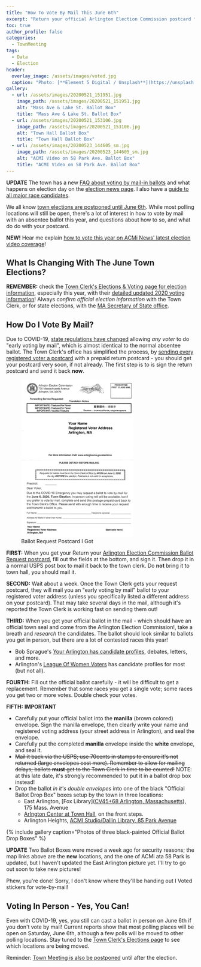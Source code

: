 ```yaml
---
title: "How To Vote By Mail This June 6th"
excerpt: "Return your official Arlington Election Commission postcard **now** to get a ballot!"
toc: true
author_profile: false
categories:
  - TownMeeting
tags:
  - Data
  - Election
header:
  overlay_image: /assets/images/voted.jpg
  caption: "Photo: [**Element 5 Digital / Unsplash**](https://unsplash.com/@element5digital)"
gallery:
  - url: /assets/images/20200521_151951.jpg
    image_path: /assets/images/20200521_151951.jpg
    alt: "Mass Ave & Lake St. Ballot Box"
    title: "Mass Ave & Lake St. Ballot Box"
  - url: /assets/images/20200521_153106.jpg
    image_path: /assets/images/20200521_153106.jpg
    alt: "Town Hall Ballot Box"
    title: "Town Hall Ballot Box"
  - url: /assets/images/20200523_144605_sm.jpg
    image_path: /assets/images/20200523_144605_sm.jpg
    alt: "ACMI Video on 58 Park Ave. Ballot Box"
    title: "ACMI Video on 58 Park Ave. Ballot Box"
---
```


**UPDATE** The town has a new [FAQ about voting by mail-in ballots](https://www.arlingtonma.gov/home/showdocument?id=51444) and what happens on election day on the [election news page](https://www.arlingtonma.gov/Home/Components/News/News/10198/16?backlist=%2Fhome).  I also have a [guide to all major race candidates](https://menotomymatters.com/townhall/election-guide-2020/).

We all know [town elections are postponed until June 6th](https://www.arlingtonma.gov/elections).  While most polling locations will still be open, there's a lot of interest in how to vote by mail with an absentee ballot this year, and questions about how to so, and what do do with your postcard.

**NEW!** Hear me explain [how to vote this year on ACMi News' latest election video coverage](https://www.facebook.com/acminews/videos/591264048434976/)!

## What Is Changing With The June Town Elections?

**REMEMBER:** check the [Town Clerk's Elections & Voting page for election information](https://www.arlingtonma.gov/town-governance/elections-voting), especially this year, with their [detailed updated 2020 voting information](https://www.arlingtonma.gov/Home/Components/News/News/10198/16?backlist=%2fhome)!  Always _confirm official election information_ with the Town Clerk, or for state elections, with the [MA Secretary of State office](http://www.sec.state.ma.us/ele/elevoterresources.htm).

## How Do I Vote By Mail?

Due to COVID-19, [state regulations have changed](https://www.sec.state.ma.us/ele/eleev/evidx.htm) allowing _any voter_ to do "early voting by mail", which is almost identical to the normal absentee ballot.  The Town Clerk's office has simplified the process, by [sending every registered voter a postcard](https://www.arlingtonma.gov/Home/Components/News/News/10198/16?backlist=%2fhome) with a prepaid return postcard - you should get your postcard very soon, if not already.  The first step is to is sign the return postcard and send it back **now**.

<figure style="width: 300px" class="align-right">
  <img src="/assets/images/ballotrequest-202005.jpg" alt="">
  <figcaption>Ballot Request Postcard I Got</figcaption>
</figure> 

**FIRST:** When you get your Return your [Arlington Election Commission Ballot Request postcard](https://www.arlingtonma.gov/Home/Components/News/News/10198/16?backlist=%2fhome), fill out the fields at the bottom, and sign it.  Then drop it in a normal USPS post box to mail it back to the town clerk.  Do **not** bring it to town hall, you should mail it.

**SECOND:** Wait about a week.  Once the Town Clerk gets your request postcard, they will mail you an "early voting by mail" ballot to your registered voter address (unless you specifically listed a different address on your postcard).  That may take several days in the mail, although it's reported the Town Clerk is working fast on sending them out!

**THIRD:** When you get your official ballot in the mail - which should have an official town seal and come from the Arlington Election Commission!, take a breath and _research_ the candidates.  The ballot should look similar to ballots you get in person, but there are a lot of contested races this year!

- Bob Sprague's [Your Arlington has candidate profiles](https://www.yourarlington.com/arlington-archives/town-school/elections/), debates, letters, and more.
- Arlington's [League Of Women Voters](http://www.lwva.com) has candidate profiles for most (but not all).

**FOURTH:** Fill out the official ballot carefully - it will be difficult to get a replacement.  Remember that some races you get a single vote; some races you get two or more votes.  Double check your votes.

**FIFTH:** **IMPORTANT** 

- Carefully put your official ballot into the **manilla** (brown colored) envelope.  Sign the manilla envelope, then clearly write your name and registered voting address (your street address in Arlington), and seal the envelope.
- Carefully put the completed **manilla** envelope inside the **white** envelope, and seal it.
- ~~Mail it back via the USPS; use 70cents in stamps to ensure it's not returned (large envelopes cost more).  Remember to allow for mailing delays; ballots **must** get to the Town Clerk in time to be counted!~~  NOTE: at this late date, it's strongly recommended to put it in a ballot drop box instead!
- Drop the ballot _in it's double envelopes_ into one of the black "Official Ballot Drop Box" boxes setup by the town in three locations:
  - East Arlington, [Fox Library]([CV45+68 Arlington, Massachusetts](https://www.google.com/maps/place/Edith+M+Fox+Library/@42.4055899,-71.143845,17z/data=!3m1!4b1!4m5!3m4!1s0x89e376fe34330bb7:0xd92f150fc174b932!8m2!3d42.405586!4d-71.141651)), 175 Mass. Avenue
  - [Arlngton Center at Town Hall](https://www.google.com/maps/place/Robbins+Memorial+Town+Hall/@42.4158888,-71.1585642,17z/data=!3m1!4b1!4m5!3m4!1s0x89e376501bc60af3:0xb40dbfbab152d8b1!8m2!3d42.4158849!4d-71.1563702), on the front steps.
  - Arlington Heights, [ACMI Studio/Dallin Library, 85 Park Avenue](https://www.google.com/maps/place/Arlington+Community+Media+Inc./@42.4238679,-71.185872,17z/data=!3m1!4b1!4m5!3m4!1s0x89e3762456867c57:0x5d268b9dcaa889c9!8m2!3d42.423864!4d-71.183678)

{% include gallery caption="Photos of three black-painted Official Ballot Drop Boxes" %}

**UPDATE** Two Ballot Boxes were moved a week ago for security reasons; the map links above are the **new** locations, and the one of ACMi ata 58 Park is updated, but I haven't updated the East Arlington picture yet.  I'll try to go out soon to take new pictures! 

Phew, you're done!  Sorry, I don't know where they'll be handing out I Voted stickers for vote-by-mail!

## Voting In Person - Yes, You Can!

Even with COVID-19, yes, you still can cast a ballot in person on June 6th if you don't vote by mail!  Current reports show that most polling places will be open on Saturday, June 6th, although a few polls will be moved to other polling locations.  Stay tuned to the [Town Clerk's Elections page](https://www.arlingtonma.gov/town-governance/elections-voting) to see which locations are being moved. 

Reminder: [Town Meeting is also be postponed](/townmeeting/town-meeting-during-covid/) until after the election.
